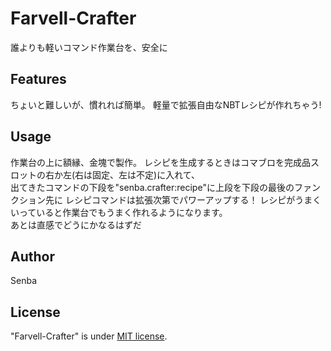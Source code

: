 # Farvell-Crafter
誰よりも軽いコマンド作業台を、安全に

## Features
ちょいと難しいが、慣れれば簡単。
軽量で拡張自由なNBTレシピが作れちゃう!

## Usage
作業台の上に額縁、金塊で製作。
レシピを生成するときはコマブロを完成品スロットの右か左(右は固定、左は不定)に入れて、  
出てきたコマンドの下段を"senba.crafter:recipe"に上段を下段の最後のファンクション先に
レシピコマンドは拡張次第でパワーアップする！
レシピがうまくいっていると作業台でもうまく作れるようになります。  
あとは直感でどうにかなるはずだ

## Author
 Senba

## License
"Farvell-Crafter" is under [MIT license](https://en.wikipedia.org/wiki/MIT_License).
